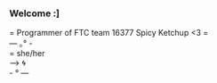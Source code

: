 ### Welcome :]

= Programmer of FTC team 16377 Spicy Ketchup <3 =
<br/> — ｡° -
<br/> = she/her
<br/> --> :cyclone:
<br/> - ° —
